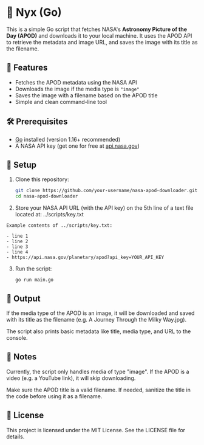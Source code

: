 # 📸 Nyx (Go)

This is a simple Go script that fetches NASA's **Astronomy Picture of the Day (APOD)** and downloads it to your local machine. It uses the APOD API to retrieve the metadata and image URL, and saves the image with its title as the filename.

## 🚀 Features

- Fetches the APOD metadata using the NASA API
- Downloads the image if the media type is `"image"`
- Saves the image with a filename based on the APOD title
- Simple and clean command-line tool

## 🛠️ Prerequisites

- [Go](https://golang.org/dl/) installed (version 1.16+ recommended)
- A NASA API key (get one for free at [api.nasa.gov](https://api.nasa.gov/))

## 📁 Setup

1. Clone this repository:

   ```bash
   git clone https://github.com/your-username/nasa-apod-downloader.git
   cd nasa-apod-downloader
   ```

2. Store your NASA API URL (with the API key) on the 5th line of a text file located at: ../scripts/key.txt

```text
Example contents of ../scripts/key.txt:

- line 1
- line 2
- line 3
- line 4
- https://api.nasa.gov/planetary/apod?api_key=YOUR_API_KEY
```

3. Run the script:

    `go run main.go`

## 📂 Output

If the media type of the APOD is an image, it will be downloaded and saved with its title as the filename (e.g. A Journey Through the Milky Way.jpg).

The script also prints basic metadata like title, media type, and URL to the console.

## 🧠 Notes

Currently, the script only handles media of type "image". If the APOD is a video (e.g. a YouTube link), it will skip downloading.

Make sure the APOD title is a valid filename. If needed, sanitize the title in the code before using it as a filename.

## 📜 License

This project is licensed under the MIT License. See the LICENSE file for details.
